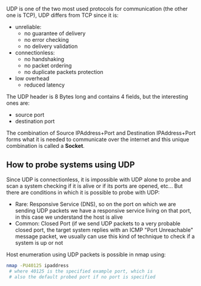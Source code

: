 
UDP is one of the two most used protocols for communication (the
other one is TCP), UDP differs from TCP since it is:

* unreliable:
  * no guarantee of delivery
  * no error checking
  * no delivery validation
* connectionless:
  * no handshaking
  * no packet ordering
  * no duplicate packets protection
* low overhead
  * reduced latency


The UDP header is 8 Bytes long and contains 4 fields, but the
interesting ones are:

* source port
* destination port

The combination of Source IPAddress+Port and Destination
IPAddress+Port forms what it is needed to communicate over the
internet and this unique combination is called a **Socket**.


## How to probe systems using UDP

Since UDP is connectionless, it is impossible with UDP alone to
probe and scan a system checking if it is alive or if its ports
are opened, etc...
But there are conditions in which it is possible to probe with UDP:

* Rare: Responsive Service (DNS), so on the port on which we are
  sending UDP packets we have a responsive service living on that
  port, in this case we understand the host is alive
* Common: Closed Port (if we send UDP packets to a very probable
  closed port, the target system replies with an ICMP "Port
  Unreachable" message packet, we usually can use this kind of
  technique to check if a system is up or not


Host enumeration using UDP packets is possible in nmap using:

```sh
nmap -PU40125 ipaddress
 # where 40125 is the specified example port, which is
 # also the default probed port if no port is specified
```


